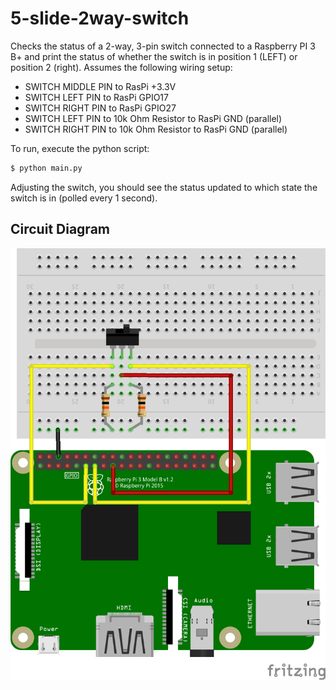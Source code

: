 # 5-slide-2way-switch

Checks the status of a 2-way, 3-pin switch connected to a Raspberry PI 3 B+ and print the
status of whether the switch is in position 1 (LEFT) or position 2 (right). Assumes the following
wiring setup:

- SWITCH MIDDLE PIN to RasPi +3.3V
- SWITCH LEFT PIN to RasPi GPIO17
- SWITCH RIGHT PIN to RasPi GPIO27
- SWITCH LEFT PIN to 10k Ohm Resistor to RasPi GND (parallel)
- SWITCH RIGHT PIN to 10k Ohm Resistor to RasPi GND (parallel)

To run, execute the python script:

```bash
$ python main.py
```

Adjusting the switch, you should see the status updated to which state the switch is in (polled
every 1 second).

## Circuit Diagram

![Circuit](img/2way-switch.png "Circuit")
